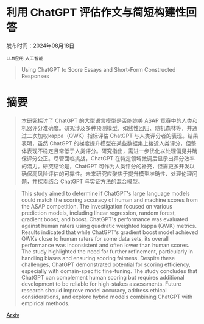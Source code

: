 # 利用 ChatGPT 评估作文与简短构建性回答

发布时间：2024年08月18日

`LLM应用` `人工智能`

> Using ChatGPT to Score Essays and Short-Form Constructed Responses

# 摘要

> 本研究探讨了 ChatGPT 的大型语言模型是否能媲美 ASAP 竞赛中的人类和机器评分准确度。研究涉及多种预测模型，如线性回归、随机森林等，并通过二次加权kappa（QWK）指标评估 ChatGPT 与人类评分者的表现。结果表明，虽然 ChatGPT 的梯度提升模型在某些数据集上接近人类评分，但整体表现不稳定且常低于人类评分。研究指出，需进一步优化以处理偏见并确保评分公正。尽管面临挑战，ChatGPT 在特定领域微调后显示出评分效率的潜力。研究结论是，ChatGPT 可作为人类评分的补充，但需更多开发以确保高风险评估的可靠性。未来研究应聚焦于提升模型准确性、处理伦理问题，并探索结合 ChatGPT 与实证方法的混合模型。

> This study aimed to determine if ChatGPT's large language models could match the scoring accuracy of human and machine scores from the ASAP competition. The investigation focused on various prediction models, including linear regression, random forest, gradient boost, and boost. ChatGPT's performance was evaluated against human raters using quadratic weighted kappa (QWK) metrics. Results indicated that while ChatGPT's gradient boost model achieved QWKs close to human raters for some data sets, its overall performance was inconsistent and often lower than human scores. The study highlighted the need for further refinement, particularly in handling biases and ensuring scoring fairness. Despite these challenges, ChatGPT demonstrated potential for scoring efficiency, especially with domain-specific fine-tuning. The study concludes that ChatGPT can complement human scoring but requires additional development to be reliable for high-stakes assessments. Future research should improve model accuracy, address ethical considerations, and explore hybrid models combining ChatGPT with empirical methods.

[Arxiv](https://arxiv.org/abs/2408.09540)